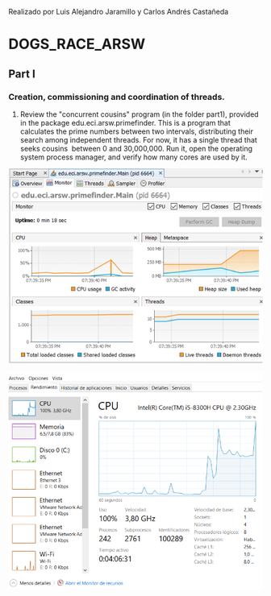 Realizado por Luis Alejandro Jaramillo y  Carlos Andrés Castañeda

# DOGS_RACE_ARSW

## Part I
### Creation, commissioning and coordination of threads.

1. Review the "concurrent cousins" program (in the folder part1), provided 
in the package edu.eci.arsw.primefinder. This is a program that calculates 
the prime numbers between two intervals, distributing their search among 
independent threads. For now, it has a single thread that seeks cousins ​​
between 0 and 30,000,000. Run it, open the operating system process manager, 
and verify how many cores are used by it.

![](/img/dr_parte1_1.png)

![](/img/dr_parte1_2.png)